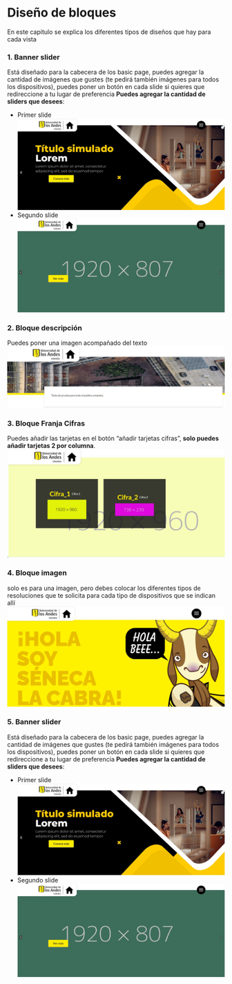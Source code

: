 # Diseño de bloques
En este capítulo se explica los diferentes tipos de diseños que hay para cada vista 

### 1. **Banner slider**

Está diseñado para la cabecera de los basic page, puedes agregar la cantidad de imágenes que gustes (te pedirá también imágenes para todos los dispositivos), puedes poner un botón en cada slide si quieres que redireccione a tu lugar de preferencia **Puedes agregar la cantidad de sliders que desees**:
    
* Primer slide
![primer slide](../assets/img/bloque_primer_slide.jpg "Primer slide")
* Segundo slide
 ![segundo slide](../assets/img/bloque_segundo_slide.jpg "Segundo slide")
  
### 2. **Bloque descripción**

Puedes poner una imagen acompañado del texto
![bloque descripción](../assets/img/bloque_descripcion.jpg "Bloque descripción")

### 3. **Bloque Franja Cifras**

Puedes añadir las tarjetas en el botón “añadir tarjetas cifras”, **solo puedes añadir tarjetas 2 por columna**.
![bloque franja cifras](../assets/img/bloque_cifras.JPG "Bloque franja cifras")

### 4. **Bloque imagen**

solo es para una imagen, pero debes colocar los diferentes tipos de resoluciones que te solicita para cada tipo de dispositivos que se indican allí
![bloque imagen](../assets/img/bloque_imagen.jpg "Bloque imagen")

### 5. **Banner slider**

Está diseñado para la cabecera de los basic page, puedes agregar la cantidad de imágenes que gustes (te pedirá también imágenes para todos los dispositivos), puedes poner un botón en cada slide si quieres que redireccione a tu lugar de preferencia **Puedes agregar la cantidad de sliders que desees**:
    
* Primer slide
![primer slide](../assets/img/bloque_primer_slide.jpg "Primer slide")
* Segundo slide
 ![segundo slide](../assets/img/bloque_segundo_slide.jpg "Segundo slide")
  